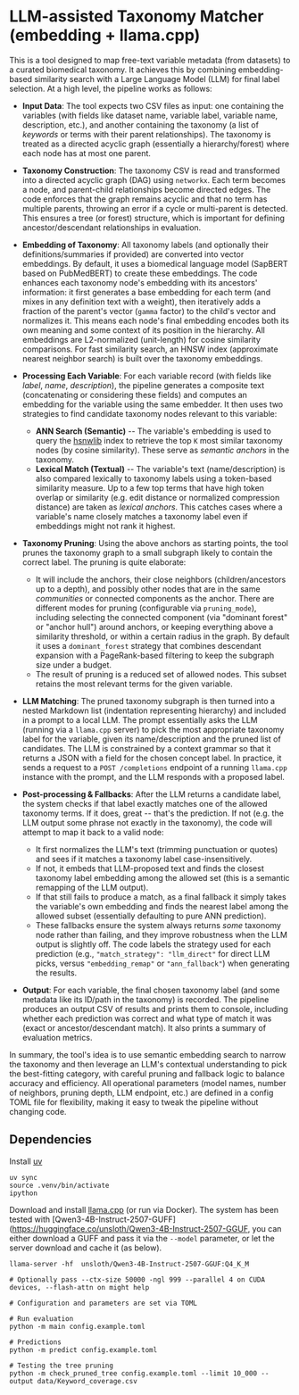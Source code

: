 # LLM-assisted Taxonomy Matcher (embedding + llama.cpp)

This is a tool designed to map free-text variable metadata (from datasets) to a curated biomedical taxonomy. It achieves this by combining embedding-based similarity search with a Large Language Model (LLM) for final label selection. At a high level, the pipeline works as follows:

-   **Input Data**: The tool expects two CSV files as input: one containing the variables (with fields like dataset name, variable label, variable name, description, etc.), and another containing the taxonomy (a list of *keywords* or terms with their parent relationships). The taxonomy is treated as a directed acyclic graph (essentially a hierarchy/forest) where each node has at most one parent.

-   **Taxonomy Construction**: The taxonomy CSV is read and transformed into a directed acyclic graph (DAG) using `networkx`. Each term becomes a node, and parent-child relationships become directed edges. The code enforces that the graph remains acyclic and that no term has multiple parents, throwing an error if a cycle or multi-parent is detected. This ensures a tree (or forest) structure, which is important for defining ancestor/descendant relationships in evaluation.

-   **Embedding of Taxonomy**: All taxonomy labels (and optionally their definitions/summaries if provided) are converted into vector embeddings. By default, it uses a biomedical language model (SapBERT based on PubMedBERT) to create these embeddings. The code enhances each taxonomy node's embedding with its ancestors\' information: it first generates a base embedding for each term (and mixes in any definition text with a weight), then iteratively adds a fraction of the parent's vector (`gamma` factor) to the child's vector and normalizes it. This means each node's final embedding encodes both its own meaning and some context of its position in the hierarchy. All embeddings are L2-normalized (unit-length) for cosine similarity comparisons. For fast similarity search, an HNSW index (approximate nearest neighbor search) is built over the taxonomy embeddings.

-   **Processing Each Variable**: For each variable record (with fields like *label*, *name*, *description*), the pipeline generates a composite text (concatenating or considering these fields) and computes an embedding for the variable using the same embedder. It then uses two strategies to find candidate taxonomy nodes relevant to this variable:

    -  **ANN Search (Semantic)** -- The variable's embedding is used to query the [hsnwlib](https://github.com/nmslib/hnswlib) index to retrieve the top `K` most similar taxonomy nodes (by cosine similarity). These serve as *semantic anchors* in the taxonomy.
    -  **Lexical Match (Textual)** -- The variable's text (name/description) is also compared lexically to taxonomy labels using a token-based similarity measure. Up to a few top terms that have high token overlap or similarity (e.g. edit distance or normalized compression distance) are taken as *lexical anchors*. This catches cases where a variable's name closely matches a taxonomy label even if embeddings might not rank it highest.

-   **Taxonomy Pruning**: Using the above anchors as starting points, the tool prunes the taxonomy graph to a small subgraph likely to contain the correct label. The pruning is quite elaborate:

    - It will include the anchors, their close neighbors (children/ancestors up to a depth), and possibly other nodes that are in the same *communities* or connected components as the anchor. There are different modes for pruning (configurable via `pruning_mode`), including selecting the connected component (via "dominant forest" or "anchor hull") around anchors, or keeping everything above a similarity threshold, or within a certain radius in the graph. By default it uses a `dominant_forest` strategy that combines descendant expansion with a PageRank-based filtering to keep the subgraph size under a budget.
    - The result of pruning is a reduced set of allowed nodes. This subset retains the most relevant terms for the given variable.

-   **LLM Matching**: The pruned taxonomy subgraph is then turned into a nested Markdown list (indentation representing hierarchy) and included in a prompt to a local LLM. The prompt essentially asks the LLM (running via a `llama.cpp` server) to pick the most appropriate taxonomy label for the variable, given its name/description and the pruned list of candidates. The LLM is constrained by a context grammar so that it returns a JSON with a field for the chosen concept label. In practice, it sends a request to a `POST /completions` endpoint of a running `llama.cpp` instance with the prompt, and the LLM responds with a proposed label.

-   **Post-processing & Fallbacks**: After the LLM returns a candidate label, the system checks if that label exactly matches one of the allowed taxonomy terms. If it does, great -- that's the prediction. If not (e.g. the LLM output some phrase not exactly in the taxonomy), the code will attempt to map it back to a valid node:

    - It first normalizes the LLM's text (trimming punctuation or quotes) and sees if it matches a taxonomy label case-insensitively.
    - If not, it embeds that LLM-proposed text and finds the closest taxonomy label embedding among the allowed set (this is a semantic remapping of the LLM output).
    - If that still fails to produce a match, as a final fallback it simply takes the variable's own embedding and finds the nearest label among the allowed subset (essentially defaulting to pure ANN prediction).
    - These fallbacks ensure the system always returns *some* taxonomy node rather than failing, and they improve robustness when the LLM output is slightly off. The code labels the strategy used for each prediction (e.g., `"match_strategy": "llm_direct"` for direct LLM picks, versus `"embedding_remap"` or `"ann_fallback"`) when generating the results.

-   **Output**: For each variable, the final chosen taxonomy label (and some metadata like its ID/path in the taxonomy) is recorded. The pipeline produces an output CSV of results and prints them to console, including whether each prediction was correct and what type of match it was (exact or ancestor/descendant match). It also prints a summary of evaluation metrics.

In summary, the tool's idea is to use semantic embedding search to narrow the taxonomy and then leverage an LLM's contextual understanding to pick the best-fitting category, with careful pruning and fallback logic to balance accuracy and efficiency. All operational parameters (model names, number of neighbors, pruning depth, LLM endpoint, etc.) are defined in a config TOML file for flexibility, making it easy to tweak the pipeline without changing code.


## Dependencies
Install [uv](https://docs.astral.sh/uv/getting-started/installation/)

``` shell
uv sync
source .venv/bin/activate
ipython
```
Download and install [llama.cpp](https://github.com/ggml-org/llama.cpp) (or run via Docker). The system has been tested with [Qwen3-4B-Instruct-2507-GUFF](https://huggingface.co/unsloth/Qwen3-4B-Instruct-2507-GGUF, you can either download a GUFF and pass it via the `--model` parameter, or let the server download and cache it (as below). 

``` shell
llama-server -hf  unsloth/Qwen3-4B-Instruct-2507-GGUF:Q4_K_M

# Optionally pass --ctx-size 50000 -ngl 999 --parallel 4 on CUDA devices, --flash-attn on might help
```

``` shell
# Configuration and parameters are set via TOML

# Run evaluation
python -m main config.example.toml

# Predictions
python -m predict config.example.toml

# Testing the tree pruning
python -m check_pruned_tree config.example.toml --limit 10_000 --output data/Keyword_coverage.csv
```

